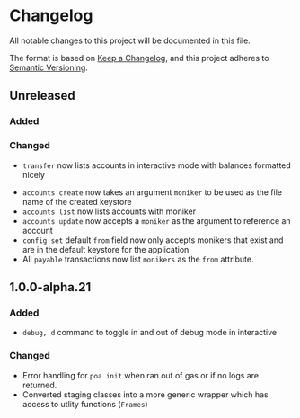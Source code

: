 # Changelog

All notable changes to this project will be documented in this file.

The format is based on [Keep a Changelog](https://keepachangelog.com/en/1.0.0/),
and this project adheres to [Semantic Versioning](https://semver.org/spec/v2.0.0.html).

## Unreleased

### Added

### Changed

-   `transfer` now lists accounts in interactive mode with balances formatted nicely

*   `accounts create` now takes an argument `moniker` to be used as the file name of the created keystore
*   `accounts list` now lists accounts with moniker
*   `accounts update` now accepts a `moniker` as the argument to reference an account
*   `config set` default `from` field now only accepts monikers that exist and are in the default keystore for the application
*   All `payable` transactions now list `monikers` as the `from` attribute.

## 1.0.0-alpha.21

### Added

-   `debug, d` command to toggle in and out of debug mode in interactive

### Changed

-   Error handling for `poa init` when ran out of gas or if no logs are returned.
-   Converted staging classes into a more generic wrapper which has access to utlity functions (`Frames`)
